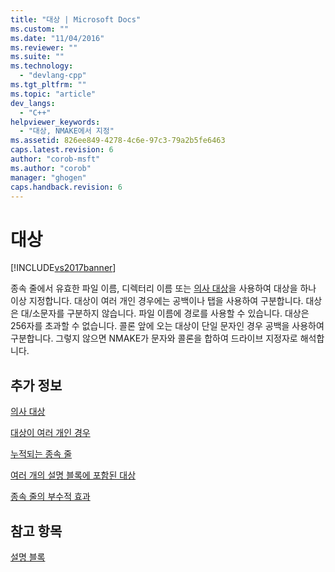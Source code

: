 ```yaml
---
title: "대상 | Microsoft Docs"
ms.custom: ""
ms.date: "11/04/2016"
ms.reviewer: ""
ms.suite: ""
ms.technology: 
  - "devlang-cpp"
ms.tgt_pltfrm: ""
ms.topic: "article"
dev_langs: 
  - "C++"
helpviewer_keywords: 
  - "대상, NMAKE에서 지정"
ms.assetid: 826ee849-4278-4c6e-97c3-79a2b5fe6463
caps.latest.revision: 6
author: "corob-msft"
ms.author: "corob"
manager: "ghogen"
caps.handback.revision: 6
---
```

# 대상
[!INCLUDE[vs2017banner](../assembler/inline/includes/vs2017banner.md)]

종속 줄에서 유효한 파일 이름, 디렉터리 이름 또는 [의사 대상](../build/pseudotargets.md)을 사용하여 대상을 하나 이상 지정합니다.  대상이 여러 개인 경우에는 공백이나 탭을 사용하여 구분합니다.  대상은 대\/소문자를 구분하지 않습니다.  파일 이름에 경로를 사용할 수 있습니다.  대상은 256자를 초과할 수 없습니다.  콜론 앞에 오는 대상이 단일 문자인 경우 공백을 사용하여 구분합니다. 그렇지 않으면 NMAKE가 문자와 콜론을 합하여 드라이브 지정자로 해석합니다.  
  
## 추가 정보  
 [의사 대상](../build/pseudotargets.md)  
  
 [대상이 여러 개인 경우](../build/multiple-targets.md)  
  
 [누적되는 종속 줄](../build/cumulative-dependencies.md)  
  
 [여러 개의 설명 블록에 포함된 대상](../build/targets-in-multiple-description-blocks.md)  
  
 [종속 줄의 부수적 효과](../build/dependency-side-effects.md)  
  
## 참고 항목  
 [설명 블록](../build/description-blocks.md)